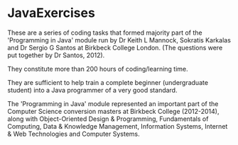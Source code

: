 JavaExercises
=============

These are a series of coding tasks that formed majority part of the 'Programming in Java' module 
run by Dr Keith L Mannock, Sokratis Karkalas and Dr Sergio G Santos at Birkbeck College London.
(The questions were put together by Dr Santos, 2012).

They constitute more than 200 hours of coding/learning time.

They are sufficient to help train a complete beginner (undergraduate student) into a 
Java programmer of a very good standard.


The 'Programming in Java' module represented an important part of the Computer Science
conversion masters at Birkbeck College (2012-2014), along with Object-Oriented Design & Programming, 
Fundamentals of Computing, Data & Knowledge Management, Information Systems, 
Internet & Web Technologies and Computer Systems.
